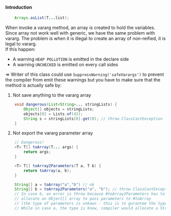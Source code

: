 #### Introduction
``` java
	Arrays.asList(T...list);
```
When invoke a vararg method, an array is created to hold the variables. 
Since array not work well with generic, we have the same problem with vararg. 
The problem is when it is illegal to create an array of non-reified, it is legal to vararg.  
If this happen:
 - A warning `HEAP POLLUTION` is emitted in the declare side
 - A warning `UNCHECKED` is emitted on every call sides  

=> Writer of this class could use `SuppressWarning('safeVarargs')` to prevent the compiler from emit these warnings
but you have to make sure that the method is actually safe by:
1. Not save anything to the vararg array
``` java
	void dangerous(List<String>... stringLists) {
        Object[] objects = stringLists;
        objects[0] = Lists.of(42);
        String s = stringLists[0].get(0); // throw ClassCastException
    }
```
2. Not export the vararg parameter array
``` java
    // Dangerous!
	<T> T[] toArray(T... args) {
        return args;
    }

    <T> T[] toArray2Parameters(T a, T b) {
        return toArray(a, b);
    }

	String[] a = toArray("a","b") // ok
    String[] b = toArray2Parameters("a", "b"); // throw ClassCastException
	// In case b, an error is throw because #toArray2Parameters has to
	// allocate an Object[] array to pass parameters to #toArray
	// (the type of parameters is unkown - this is to gurantee the type)
	// While in case a, the type is know, compiler would allocate a String[] array
```






   
    